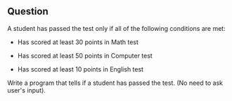 ## Question

A student has passed the test only if all of the following conditions are met:

- Has scored at least 30 points in Math test

- Has scored at least 50 points in Computer test

- Has scored at least 10 points in English test

Write a program that tells if a student has passed the test. (No need to ask user's input).
